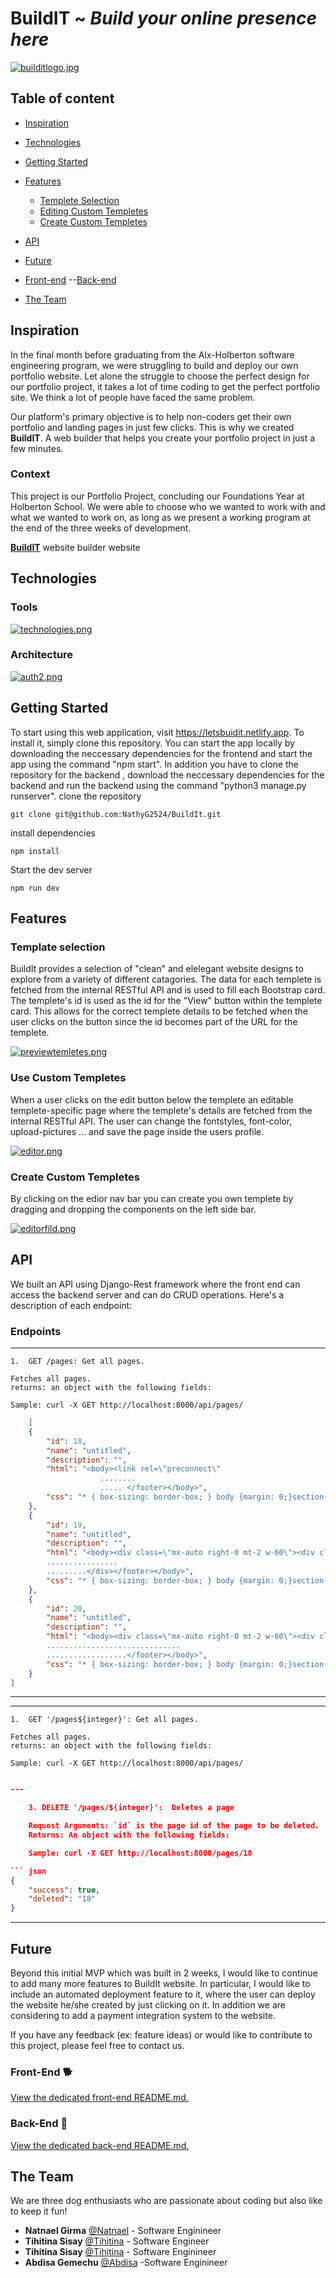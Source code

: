 # BuildIT ~ *Build your online presence here*
[![builditlogo.jpg](https://i.postimg.cc/V6cbFp1p/builditlogo.jpg)](https://postimg.cc/rdQmVhDN)

## Table of content

- [Inspiration](#inspiration)
- [Technologies](#technologies)
- [Getting Started](#getting-started)
- [Features](#features)
    - [Templete Selection](#templete-selection)
    - [Editing Custom Templetes](#editing-custom-templetes)
    - [Create Custom Templetes](#create-custom-templetes)
    
- [API](#API)
- [Future](#future)
- [Front-end](#front-end)
--[Back-end](#back-end)
- [The Team](#the-team)

## Inspiration
In the final month before graduating from the Alx-Holberton software engineering program, we were struggling to build and deploy our own portfolio website. Let alone the struggle to choose the perfect design for our portfolio project, it takes a lot of time coding to get the perfect portfolio site.  We think a lot of people have faced the same problem.

Our platform's primary objective is to help non-coders get their own portfolio and landing pages in just few clicks. This is why we created **BuildIT**. A web builder that helps you create your portfolio project in just a few minutes.

### Context
This project is our Portfolio Project, concluding our Foundations Year at Holberton School. We were able to choose who we wanted to work with and what we wanted to work on, as long as we present a working program at the end of the three weeks of development.

[**BuildIT**](https://letsbuidit.netlify.app/) website builder website 

## Technologies
### Tools

[![technologies.png](https://i.postimg.cc/R0jNZnZY/technologies.png)](https://postimg.cc/McmWsHR0)
### Architecture

[![auth2.png](https://i.postimg.cc/PqpBM8JP/auth2.png)](https://postimg.cc/67KjWqdX)



## Getting Started

To start using this web application, visit https://letsbuidit.netlify.app. To install it, simply clone this repository. You can start the app locally by downloading the neccessary dependencies for the frontend and start the app using the command "npm start". In addition you have to clone the repository for the backend , download the neccessary dependencies for the backend and run the backend using the command "python3 manage.py runserver".
clone the repository

```
git clone git@github.com:NathyG2524/BuildIt.git
```

install dependencies

```
npm install
```

Start the dev server

```
npm run dev
```

## Features

### **Template selection**

BuildIt provides a selection of "clean" and elelegant website designs to explore from a variety of different catagories. The data for each templete is fetched from the internal RESTful API and is used to fill each Bootstrap card. The templete's id is used as the id for the "View" button within the templete card. This allows for the correct templete details to be fetched when the user clicks on the button since the id becomes part of the URL for the templete.

[![previewtemletes.png](https://i.postimg.cc/yY3WqBvm/previewtemletes.png)](https://postimg.cc/kB97KrrG)

### **Use Custom Templetes**

When a user clicks on the edit button below the templete an editable templete-specific page where the templete's details are fetched from the internal RESTful API.
The user can change the fontstyles, font-color, upload-pictures ... and save the page inside the users profile.

[![editor.png](https://i.postimg.cc/2j4t89TP/editor.png)](https://postimg.cc/7bZ9KVFV)

### **Create Custom Templetes**
By clicking on the edior nav bar you can create you own templete by dragging and dropping the components on the left side bar.

[![editorfild.png](https://i.postimg.cc/vBg3jdGN/editorfild.png)](https://postimg.cc/KkbPkwkP)



## API

We built an API using Django-Rest framework where the front end can access the backend server and  can do CRUD operations. Here's a description of each endpoint:

### Endpoints
---
    1.  GET /pages: Get all pages.

    Fetches all pages.
    returns: an object with the following fields:

    Sample: curl -X GET http://localhost:8000/api/pages/
    
``` json
    [
    {
        "id": 18,
        "name": "untitled",
        "description": "",
        "html": "<body><link rel=\"preconnect\" 
                    ........
                    ..... </footer></body>",
        "css": "* { box-sizing: border-box; } body {margin: 0;}section{font-family:Poppins, sans-serif;}#ivhzpl{background-image:url(https://images.unsplash.com/photo-1642427749670-f20e2e76ed8c?auto=format&fit=crop&w=880&q=80);}"
    },
    {
        "id": 19,
        "name": "untitled",
        "description": "",
        "html": "<body><div class=\"mx-auto right-0 mt-2 w-60\"><div class=\"bg-white rounded overflow-hidden shadow-lg\"><div class=\"text-center p-6 bg-gray-800 border-b\">\r\n
        ................
        .........</div></footer></body>",
        "css": "* { box-sizing: border-box; } body {margin: 0;}section{font-family:Poppins, sans-serif;}#i9rjso{background-image:url(https://images.unsplash.com/photo-1642427749670-f20e2e76ed8c?auto=format&fit=crop&w=880&q=80);}"
    },
    {
        "id": 20,
        "name": "untitled",
        "description": "",
        "html": "<body><div class=\"mx-auto right-0 mt-2 w-60\"><div class=\"bg-white rounded overflow-hidden shadow-lg\"><div class=\"text-center p-6 bg-gray-800 border-b\">\r\n.............
        ..............................
        ..................</footer></body>",
        "css": "* { box-sizing: border-box; } body {margin: 0;}section{font-family:Poppins, sans-serif;}#i9rjso{background-image:url(https://images.unsplash.com/photo-1642427749670-f20e2e76ed8c?auto=format&fit=crop&w=880&q=80);}"
    }
]
```
---

---
    1.  GET '/pages${integer}': Get all pages.

    Fetches all pages.
    returns: an object with the following fields:

    Sample: curl -X GET http://localhost:8000/api/pages/
    
``` json

---

    3. DELETE '/pages/${integer}':  Deletes a page

    Request Arguments: `id` is the page id of the page to be deleted.
    Returns: An object with the following fields:

    Sample: curl -X GET http://localhost:8000/pages/18

``` json
{
    "success": true,
    "deleted": "18"
}
```
---
     
## Future

Beyond this initial MVP which was built in 2 weeks, I would like to continue to add many more features to BuildIt website. In particular, I would like to include an automated deployment feature to it, where the user can deploy the website  he/she created by just clicking on it. In addition we are considering to add a payment integration system to the website. 

If you have any feedback (ex: feature ideas) or would like to contribute to this project, please feel free to contact us.

### Front-End :dog2:

[View the dedicated front-end README.md.](./frontend)

### Back-End :feet:

[View the dedicated back-end README.md.](https://github.com/abdisag1/builditproduction#readme)

## The Team
We are three dog enthusiasts who are passionate about coding but also like to keep it fun!

* **Natnael Girma** [@Natnael](https://) - Software Enginineer
* **Tihitina Sisay** [@Tihitina](https://) - Software Engineer
* **Tihitina Sisay** [@Tihitina]() - Software Enginineer
* **Abdisa Gemechu** [@Abdisa](https://linkedin/abdisa-gemechu) -Software Enginineer
